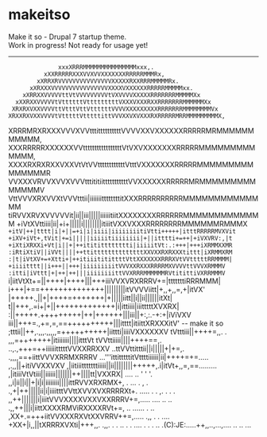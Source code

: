 makeitso
========

Make it so - Drupal 7 startup theme.  
Work in progress! Not ready for usage yet!  

---
 
                  xxxXRRRMMMMMMMMMMMMMMMxxx,.
              xXXRRRRRXXXVVXVVXXXXXXXRRRRRMMMRx,
            xXRRXRVVVVVVVVVVVVVVVXXXXXRXXRRRMMMMMRx.
          xXRXXXVVVVVVVVVVVVVVVVXXXXVXXXXXXRRRRRMMMMMxx.
        xXRRXXVVVVVttVtVVVVVVVVVtVXVVVVXXXXXRRRRRRRMMMMMXx
      xXXRXXVVVVVtVttttttVtttttttttVXXXVXXXRXXRRRRRRRMMMMMMXx
     XRXRXVXXVVVVttVtttVttVttttttVVVVXXXXXXXXXRRRRRRRMMMMMMMMVx
    XRXXRXVXXVVVVtVtttttVtttttittVVVXXVXVXXXRXRRRRRMRRMMMMMMMMMX,
   XRRRMRXRXXXVVVXVVtttittttttttttVVVVXXVXXXXXXRRRRRMRMMMMMMMMMMM,
   XXXRRRRRXXXXXXVVtttttttttttttttttVtVXVXXXXXXXRRRRRMMMMMMMMMMMMM,
   XXXXRXRXRXXVXXVtVtVVttttttttttttVtttVXXXXXXXRRRRRMMMMMMMMMMMMMMMR
   VVXXXVRVVXVVXVVVtttititiitttttttttttVVXXXXXXRRRRRMRMMMMMMMMMMMMMMV
   VttVVVXRXVVXtVVVtttii|iiiiiiittttttttitXXXRRRRRRRRRRMMMMMMMMMMMMMM
   tiRVVXRVXVVVVVit|ii||iii|||||iiiiiitiitXXXXXXXXRRRRRRMMMMMMMMMMMMM
    +iVtXVttiiii|ii|+i+|||||i||||||||itiiitVXXVXXXRRRRRRRRMMMMMMRMMMX
    `+itV|++|tttt|i|+||=+i|i|iiii|iiiiiiiitiVtti+++++|itttRRRRRMVXVit
     +iXV+iVt+,tVit|+=i|||||iiiiitiiiiiiii|+||itttti+=++|+iVXVRV:,|t
     +iXtiXRXXi+Vt|i||+|++itititttttttti|iiiiitVt:.:+++|+++iXRMMXXMR
     :iRtiXtiV||iVVt||||++ttittttttttttttttXXVXXRXRXXXtittt|iXRMMXRM
      :|t|iVtXV+=+Xtti+|++itiiititittttVttXXXXXXXRRRXVtVVtttttRRMMMM|
        +iiiitttt||i+++||+++|iiiiiiiiitVVVXXRXXXRRRRMXVVVVttVVVXRMMMV
         :itti|iVttt|+|++|++|||iiiiiiiittVVXRRRMMMMMMRVtitittiVXRRMMMV
           `i|iitVtXt+=||++++|++++|||+++iiiVVXVRXRRRV+=|tttttttiRRRMMM|
             i+++|+==++++++++++++++|||||||||itVVVViitt|+,,+,,=,+|itVX'
              |+++++.,||+|++++=+++++++|+|||||iitt||i||ii||||||itXt|
              t||+++,.=i+|+||+++++++++++++|i|ittiiii|iiitttttXVXRX|
              :||+++++.+++++++++|++|++++++|||iii||+:,:.-+:+|iViVXV
              iii||+++=.,+=,=,==++++++++++|||itttt|itiittXRXXXitV'  -- make it so
             ;tttii||++,.,,,.,,,,,=++++++++++|iittti|iiiiVXXXXXXV
            tVtttiii||++++=,,.  . ,,,=+++++++|itiiiiiii||||itttVt
           tVVttiiiii||||++++==,. ..,.,+++=++iiiiiitttttVVXXRRXXV
        ..ttVVttitttii||i|||||+|+=,.    .,,,,==+iittVVVXRRMXRRRV
...'''ittitttttitVttttiiiiii|ii|++++=+=..... ,.,,||+itiVVXXVXV
      ,|iitiiitttttttiiiii||ii||||||||+++++,.i|itVt+,,=,==.........
        ,|itiiiVtVtiii||iiiiii|||||||++||||tt|VXXRX|  ....  ..     ' ' '.
          ,,i|ii||i||+|i|i|iiiiiiii||||ittRVVXRXRMX+, .  ...   .         ,
    .       .,+|++|||||ii|i|iiiitttVVttXVVXVXRRRRXt+. .....  . .       ,. .
  . .          ,,++|||||||i|iiitVVVXXXXVXXVXXRRRV+=,.....  ....  ..       ..
                  .,,++|||i|iittXXXXRMViRXXXXRVt+=, ..    ...... .        ..
                   ,XX+.=+++iitVVXXXRXVtXXVRRV++=,..... .,, .              .
            ....       +XX+|i,,||tXRRRXVXti|+++,,. .,,. . . .. .      . ....
  . .          .      ..  .(C):JE:.....++,,..,...,.... ..             .. ...

